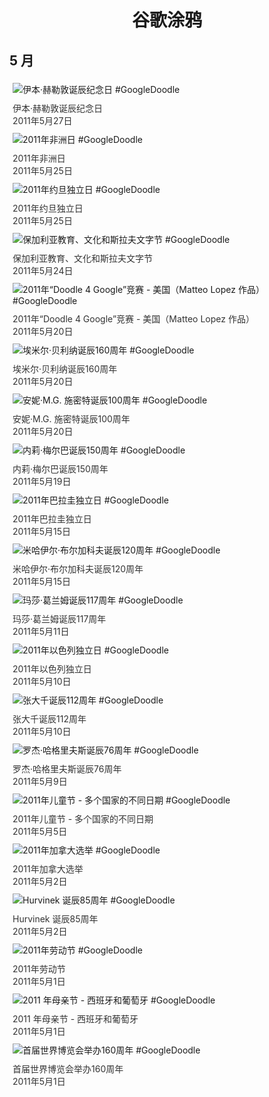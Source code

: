 
<h1 align="center"> 谷歌涂鸦 </h1>




## 5 月

<div class="image">


<img src="https://lh3.googleusercontent.com/TegzHFZQYIfV4lYsaXsZ-CUE_9Lp6qbJZXpSRzTWeLkNiQh0xRbt5KsI4szxN9nUopbyH6d-8tkmV5NcUJtI0Ks79fh-D6nCrKEt5hxR=s660" alt="伊本·赫勒敦诞辰纪念日 #GoogleDoodle" style="margin: 5px"/>
<div class="info" style="font-size: 14px; color:#333333; margin:5px"><div class="title">伊本·赫勒敦诞辰纪念日</div><div class="date">2011年5月27日</div></div>

<img src="https://lh3.googleusercontent.com/qv-B8MW6jtmVb220haD2FJGyhit_5fem4tzKfWzFWT3QlYXr5Rsb59DeOnXTAI2gRp_l1XUXjwFBj400RHSC2qRlyVFw7Jv1uvR69J3-Ug=s660" alt="2011年非洲日 #GoogleDoodle" style="margin: 5px"/>
<div class="info" style="font-size: 14px; color:#333333; margin:5px"><div class="title">2011年非洲日</div><div class="date">2011年5月25日</div></div>

<img src="https://lh3.googleusercontent.com/Z67GKOCqz4LSSKu3i-KQTsGzQkKTbn5dQVqiiOqyKRNjArJQCr_ft3323aC-iQBdCyD3_JeLcuZVTzcM47uUtwGOwTcq6Lk_EqR1BemA=s660" alt="2011年约旦独立日 #GoogleDoodle" style="margin: 5px"/>
<div class="info" style="font-size: 14px; color:#333333; margin:5px"><div class="title">2011年约旦独立日</div><div class="date">2011年5月25日</div></div>

<img src="https://lh3.googleusercontent.com/RvB6DUAFGfb4G8vZl-ReRuMJULZYMDfLYyCm9N8Ok-36UOUbn875Z2UTsthzlFJKgdhqNpgGN4DYK49IQ4ygWS6AWlKF7RWLGqNgmUc=s660" alt="保加利亚教育、文化和斯拉夫文字节 #GoogleDoodle" style="margin: 5px"/>
<div class="info" style="font-size: 14px; color:#333333; margin:5px"><div class="title">保加利亚教育、文化和斯拉夫文字节</div><div class="date">2011年5月24日</div></div>

<img src="//www.google.com/logos/2011/d4g11-matteolopez-HP.png" alt="2011年“Doodle 4 Google”竞赛 - 美国（Matteo Lopez 作品） #GoogleDoodle" style="margin: 5px"/>
<div class="info" style="font-size: 14px; color:#333333; margin:5px"><div class="title">2011年“Doodle 4 Google”竞赛 - 美国（Matteo Lopez 作品）</div><div class="date">2011年5月20日</div></div>

<img src="https://lh3.googleusercontent.com/uIymeoCuqi1xX52e85-Tr1XiW-3-VzCxStoq71UnWsGsYuYqYgJklwAg8UL0OejRp-ylxM4_n9Q8IlsoHiWMogfEwVOLkLvpBxEBVL9_GQ=s660" alt="埃米尔·贝利纳诞辰160周年 #GoogleDoodle" style="margin: 5px"/>
<div class="info" style="font-size: 14px; color:#333333; margin:5px"><div class="title">埃米尔·贝利纳诞辰160周年</div><div class="date">2011年5月20日</div></div>

<img src="https://lh3.googleusercontent.com/Iu-F_b2v1sE5B7W8rkFiVWuzI7GRnsGvey0ZWuI4OtXaJCP4BTvuA94VRs_6iTan92n5JEFA8B0TGunUv72Nv6nzCnKebdGnMshOJaUv=s660" alt="安妮·M.G. 施密特诞辰100周年 #GoogleDoodle" style="margin: 5px"/>
<div class="info" style="font-size: 14px; color:#333333; margin:5px"><div class="title">安妮·M.G. 施密特诞辰100周年</div><div class="date">2011年5月20日</div></div>

<img src="https://lh3.googleusercontent.com/fIx4hf3tzuzQa2AzmXfUT3YmQUO742SlvOGDRsnzykbvwZYsavA0M1JeBLfrwyQEe8oVfwRnSY3vw_ZN9tgQsTLGs2R9ZSmaI6XxFMI=s660" alt="内莉·梅尔巴诞辰150周年 #GoogleDoodle" style="margin: 5px"/>
<div class="info" style="font-size: 14px; color:#333333; margin:5px"><div class="title">内莉·梅尔巴诞辰150周年</div><div class="date">2011年5月19日</div></div>

<img src="//www.google.com/logos/2011/paraguay11-hp.jpg" alt="2011年巴拉圭独立日 #GoogleDoodle" style="margin: 5px"/>
<div class="info" style="font-size: 14px; color:#333333; margin:5px"><div class="title">2011年巴拉圭独立日</div><div class="date">2011年5月15日</div></div>

<img src="//www.google.com/logos/2011/bulgakov11-hp.png" alt="米哈伊尔·布尔加科夫诞辰120周年 #GoogleDoodle" style="margin: 5px"/>
<div class="info" style="font-size: 14px; color:#333333; margin:5px"><div class="title">米哈伊尔·布尔加科夫诞辰120周年</div><div class="date">2011年5月15日</div></div>

<img src="https://lh3.googleusercontent.com/o-nQREaZyxKJdv65ww4tsBOydi7gF1tQnhK7b5xVeEK5F_3DV7-bI5WIZ0_s7j3GSHnKuf3DXB_A93YXiHvZ9C4mERFXSeSoJzrH8G0Pow=s660" alt="玛莎·葛兰姆诞辰117周年 #GoogleDoodle" style="margin: 5px"/>
<div class="info" style="font-size: 14px; color:#333333; margin:5px"><div class="title">玛莎·葛兰姆诞辰117周年</div><div class="date">2011年5月11日</div></div>

<img src="https://lh3.googleusercontent.com/hUU23LhGKbKJSmjdGHg0_BfX5gs-rW9u53f-bXleNsPFmgp_YKPkCOWB33IhoXSoikuJQa4ggOeyXXSnCFfTTaMSjqOyKxNazNLipKA=s660" alt="2011年以色列独立日 #GoogleDoodle" style="margin: 5px"/>
<div class="info" style="font-size: 14px; color:#333333; margin:5px"><div class="title">2011年以色列独立日</div><div class="date">2011年5月10日</div></div>

<img src="//www.google.com/logos/2011/zhang11-hp.jpg" alt="张大千诞辰112周年 #GoogleDoodle" style="margin: 5px"/>
<div class="info" style="font-size: 14px; color:#333333; margin:5px"><div class="title">张大千诞辰112周年</div><div class="date">2011年5月10日</div></div>

<img src="https://lh3.googleusercontent.com/0aW3HExg4dmhQy9atZNodwGvII7MjT7HSDavnlr0tauJAqkXXOkLKJpLuJ6_koWEAlCQk3OLSpjEJr09rwG3JYyD8XJWWsXuaizVC42a6w=s660" alt="罗杰·哈格里夫斯诞辰76周年 #GoogleDoodle" style="margin: 5px"/>
<div class="info" style="font-size: 14px; color:#333333; margin:5px"><div class="title">罗杰·哈格里夫斯诞辰76周年</div><div class="date">2011年5月9日</div></div>

<img src="//www.google.com/logos/2011/childrensday11-hp.png" alt="2011年儿童节 - 多个国家的不同日期 #GoogleDoodle" style="margin: 5px"/>
<div class="info" style="font-size: 14px; color:#333333; margin:5px"><div class="title">2011年儿童节 - 多个国家的不同日期</div><div class="date">2011年5月5日</div></div>

<img src="//www.google.com/logos/2011/canadaelections11-hp.png" alt="2011年加拿大选举 #GoogleDoodle" style="margin: 5px"/>
<div class="info" style="font-size: 14px; color:#333333; margin:5px"><div class="title">2011年加拿大选举</div><div class="date">2011年5月2日</div></div>

<img src="//www.google.com/logos/2011/hurvinek11-hp.png" alt="Hurvinek 诞辰85周年 #GoogleDoodle" style="margin: 5px"/>
<div class="info" style="font-size: 14px; color:#333333; margin:5px"><div class="title">Hurvinek 诞辰85周年</div><div class="date">2011年5月2日</div></div>

<img src="https://lh3.googleusercontent.com/CdRf1PbCAt6VObKRcQdfRVfuGqlN2sPeLR3D-WD-g45stCqSwi0AY47HiXPS7xF3z5fY_NVdH820zKNQXT4_qkfLy871ayBwMJ2h-K2h3Q=s660" alt="2011年劳动节 #GoogleDoodle" style="margin: 5px"/>
<div class="info" style="font-size: 14px; color:#333333; margin:5px"><div class="title">2011年劳动节</div><div class="date">2011年5月1日</div></div>

<img src="https://lh3.googleusercontent.com/NpeV4V-lpF39FWMs2hDVQ0tncrqbKcPRgk8XEpzNUkBVnVGh4CAw3qKZxWRuwEDqBHCiQxtge6mlZZGTFS2LlUDeTxN2gaMOCSzu3uK3-g=s660" alt="2011 年母亲节 - 西班牙和葡萄牙 #GoogleDoodle" style="margin: 5px"/>
<div class="info" style="font-size: 14px; color:#333333; margin:5px"><div class="title">2011 年母亲节 - 西班牙和葡萄牙</div><div class="date">2011年5月1日</div></div>

<img src="//www.google.com/logos/2011/worldsfair11-hp.jpg" alt="首届世界博览会举办160周年 #GoogleDoodle" style="margin: 5px"/>
<div class="info" style="font-size: 14px; color:#333333; margin:5px"><div class="title">首届世界博览会举办160周年</div><div class="date">2011年5月1日</div></div>

</div>








